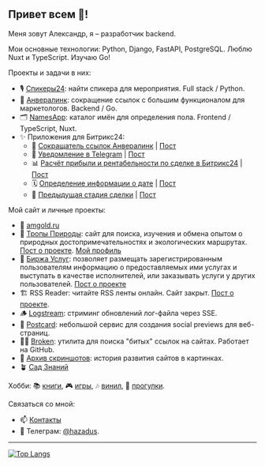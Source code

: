 ## Привет всем 👋!

Меня зовут Александр, я – разработчик backend.

Мои основные технологии: Python, Django, FastAPI, PostgreSQL.
Люблю Nuxt и TypeScript. Изучаю Go!

Проекты и задачи в них:

- 🎙️ [Спикеры24](https://speakers24.ru): найти спикера для мероприятия. Full stack / Python.
- 🔗 [Анвералинк](https://anvlink.ru): сокращение ссылок с большим функционалом для маркетологов. Backend / Go.
- 🗂️ [NamesApp](https://nameapp.anverali.tech): каталог имён для определения пола. Frontend / TypeScript, Nuxt.
- ✨ Приложения для Битрикс24:
    - 🔗 [Сокращатель ссылок Анвералинк](https://www.bitrix24.ru/apps/app/anverali.anvlink/) | [Пост](https://hazadus.ru/blog/bitrix24-anvlink)
    - 💬 [Уведомление в Telegram](https://www.bitrix24.ru/apps/app/anverali.notifyapp/) | [Пост](https://hazadus.ru/blog/bitrix24-notifyapp)
    - 📊 [Расчёт прибыли и рентабельности по сделке в Битрикс24](https://www.bitrix24.ru/apps/app/anverali.profitsapp/) | [Пост](https://hazadus.ru/blog/bitrix24-profits)
    - 🗓️ [Определение информации о дате](https://www.bitrix24.ru/apps/app/anverali.dateapp/) | [Пост](https://hazadus.ru/blog/bitrix24-dateapp)
    - 🔄 [Предыдущая стадия сделки](https://www.bitrix24.ru/apps/app/anverali.previous_stage/) | [Пост](https://amgold.ru/blog/bitrix24-stages)

Мой сайт и личные проекты:

- 🏡 [amgold.ru](https://amgold.ru)
- 🌳 [Тропы Природы](https://тропыприроды.рф): сайт для поиска, изучения и обмена опытом о природных достопримечательностях и экологических маршрутах. [Пост о проекте](https://hazadus.ru/blog/ecotrails). [Мой профиль](https://тропыприроды.рф/u/Hazadus)
- 🔭 [Биржа Услуг](https://exchange.amgold.ru): позволяет размещать зарегистрированным пользователям информацию о предоставляемых ими услугах и выступать в качестве исполнителей, или заказывать услуги у других пользователей. [Пост о проекте](https://hazadus.ru/blog/services-exchange-project)
- 🏗️ RSS Reader: читайте RSS ленты онлайн. Сайт закрыт. [Пост о проекте](https://hazadus.ru/blog/new-project-rss-reader).
- 🪵 [Logstream](https://github.com/hazadus/go-logstream): стриминг обновлений лог-файла через SSE.
- 🌅 [Postcard](https://hazadus.github.io/nuxt-postcard/): небольшой сервис для создания social previews для веб-страниц.
- ⛓️‍💥 [Broken](https://github.com/hazadus/go-broken): утилита для поиска "битых" ссылок на сайтах. Работает на GitHub.
- 📸 [Архив скриншотов](https://github.com/hazadus/site-screenshots): история развития сайтов в картинках.
- 🪴 [Cад Знаний](https://hazadus.github.io/knowledge/)

Хобби: 📚 [книги](https://amgold.ru/about/bookshelf), 🎮 [игры](https://steamcommunity.com/id/hazadus/), 🎶 [винил](https://amgold.ru/vinyl/), 🧭 [прогулки](https://тропыприроды.рф/u/Hazadus).

 Связаться со мной:
- 📫 [Контакты](https://amgold.ru/about/#contacts)
- 💬 Телеграм: [@hazadus](https://t.me/hazadus).

----

[![Top Langs](https://github-readme-stats.vercel.app/api/top-langs/?username=hazadus&langs_count=8&layout=compact)](https://github.com/anuraghazra/github-readme-stats)

<!--
[![Hazadus' GitHub stats](https://github-readme-stats.vercel.app/api?username=hazadus)](https://github.com/anuraghazra/github-readme-stats)

**hazadus/hazadus** is a ✨ _special_ ✨ repository because its `README.md` (this file) appears on your GitHub profile.

Here are some ideas to get you started:

- 🔭 I’m currently working on ...
- 🌱 I’m currently learning ...
- 👯 I’m looking to collaborate on ...
- 🤔 I’m looking for help with ...
- 💬 Ask me about ...
- 📫 How to reach me: ...
- 😄 Pronouns: ...
- ⚡ Fun fact: ...
-->

